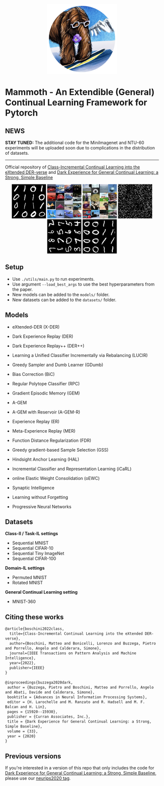 <p align="center">
  <img width="230" height="230" src="src/logo.png" alt="logo">
</p>

# Mammoth - An Extendible (General) Continual Learning Framework for Pytorch

## NEWS

**STAY TUNED:** The additional code for the MiniImagenet and NTU-60 experiments will be uploaded soon due to complications in the distribution of datasets.

-----------------------------


Official repository of [Class-Incremental Continual Learning into the eXtended DER-verse](https://arxiv.org/abs/2201.00766) and [Dark Experience for General Continual Learning: a Strong, Simple Baseline](https://papers.nips.cc/paper/2020/hash/b704ea2c39778f07c617f6b7ce480e9e-Abstract.html)

<p align="center">
  <img width="112" height="112" src="src/seq_mnist.gif" alt="Sequential MNIST">
  <img width="112" height="112" src="src/seq_cifar10.gif" alt="Sequential CIFAR-10">
  <img width="112" height="112" src="src/seq_tinyimg.gif" alt="Sequential TinyImagenet">
  <img width="112" height="112" src="src/perm_mnist.gif" alt="Permuted MNIST">
  <img width="112" height="112" src="src/rot_mnist.gif" alt="Rotated MNIST">
  <img width="112" height="112" src="src/mnist360.gif" alt="MNIST-360">
</p>

## Setup

+ Use `./utils/main.py` to run experiments.
+ Use argument `--load_best_args` to use the best hyperparameters from the paper.
+ New models can be added to the `models/` folder.
+ New datasets can be added to the `datasets/` folder.

## Models

+ eXtended-DER (X-DER)

+ Dark Experience Replay (DER)
+ Dark Experience Replay++ (DER++)

+ Learning a Unified Classifier Incrementally via Rebalancing (LUCIR)
+ Greedy Sampler and Dumb Learner (GDumb)
+ Bias Correction (BiC)
+ Regular Polytope Classifier (RPC)

+ Gradient Episodic Memory (GEM)
+ A-GEM
+ A-GEM with Reservoir (A-GEM-R)
+ Experience Replay (ER)
+ Meta-Experience Replay (MER)
+ Function Distance Regularization (FDR)
+ Greedy gradient-based Sample Selection (GSS)
+ Hindsight Anchor Learning (HAL)
+ Incremental Classifier and Representation Learning (iCaRL)
+ online Elastic Weight Consolidation (oEWC)
+ Synaptic Intelligence
+ Learning without Forgetting
+ Progressive Neural Networks

## Datasets

**Class-Il / Task-IL settings**

+ Sequential MNIST
+ Sequential CIFAR-10
+ Sequential Tiny ImageNet
+ Sequential CIFAR-100

**Domain-IL settings**

+ Permuted MNIST
+ Rotated MNIST

**General Continual Learning setting**

+ MNIST-360

## Citing these works

```
@article{boschini2022class,
  title={Class-Incremental Continual Learning into the eXtended DER-verse},
  author={Boschini, Matteo and Bonicelli, Lorenzo and Buzzega, Pietro and Porrello, Angelo and Calderara, Simone},
  journal={IEEE Transactions on Pattern Analysis and Machine Intelligence},
  year={2022},
  publisher={IEEE}
}

@inproceedings{buzzega2020dark,
 author = {Buzzega, Pietro and Boschini, Matteo and Porrello, Angelo and Abati, Davide and Calderara, Simone},
 booktitle = {Advances in Neural Information Processing Systems},
 editor = {H. Larochelle and M. Ranzato and R. Hadsell and M. F. Balcan and H. Lin},
 pages = {15920--15930},
 publisher = {Curran Associates, Inc.},
 title = {Dark Experience for General Continual Learning: a Strong, Simple Baseline},
 volume = {33},
 year = {2020}
}
```

## Previous versions

If you're interested in a version of this repo that only includes the code for [Dark Experience for General Continual Learning: a Strong, Simple Baseline](https://papers.nips.cc/paper/2020/hash/b704ea2c39778f07c617f6b7ce480e9e-Abstract.html), please use our [neurips2020 tag](https://github.com/aimagelab/mammoth/releases/tag/neurips2020).
